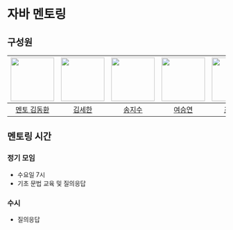 # 자바 멘토링

## 구성원
| [<img src="https://github.com/gidskql6671.png" width="100px">](https://github.com/gidskql6671) | [<img src="https://github.com/dosacha.png" width="100px">](https://github.com/dosacha) | [<img src="https://github.com/jisuSong0625.png" width="100px">](https://github.com/jisuSong0625) | [<img src="https://github.com/ysy3521.png" width="100px">](https://github.com/ysy3521) | [<img src="https://github.com/CHOHYEJUN.png" width="100px">](https://github.com/CHOHYEJUN) | [<img src="https://github.com/Mnemosyne1234.png" width="100px">](https://github.com/Mnemosyne1234) |
| :-----: | :-----: | :-----: | :-----: | :-----: | :-----: |
| [멘토 김동환](https://github.com/gidskql6671) | [김세한](https://github.com/dosacha) | [송지수](https://github.com/jisuSong0625) | [여승연](https://github.com/ysy3521) | [조혜준](https://github.com/CHOHYEJUN) | [최미소](https://github.com/Mnemosyne1234) |

## 멘토링 시간
### 정기 모임
- 수요일 7시
- 기초 문법 교육 및 질의응답

### 수시
- 질의응답